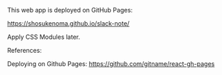 This web app is deployed on GitHub Pages: 

https://shosukenoma.github.io/slack-note/

Apply CSS Modules later.


References:

Deploying on Github Pages:
https://github.com/gitname/react-gh-pages
